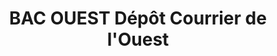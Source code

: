 ---
title: "BAC OUEST Dépôt Courrier de l'Ouest"
url: /angers/bac-ouest-depot-courrier-de-louest/
shop: Zeitungen
---